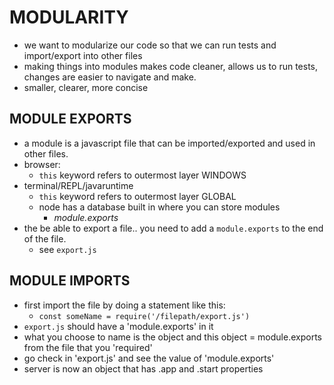 # MODULARITY
- we want to modularize our code so that we can run tests and import/export into other files
- making things into modules makes code cleaner, allows us to run tests, changes are easier to navigate and make.
- smaller, clearer, more concise

## MODULE EXPORTS
- a module is a javascript file that can be imported/exported and used in other files.
- browser:
  - `this` keyword refers to outermost layer WINDOWS
- terminal/REPL/javaruntime
  - `this` keyword refers to outermost layer GLOBAL
  - node has a database built in where you can store modules
    - *module.exports*
- the be able to export a file.. you need to add a `module.exports` to the end of the file.
  - see `export.js`

## MODULE IMPORTS
- first import the file by doing a statement like this:
  - `const someName = require('/filepath/export.js')`
- `export.js` should have a 'module.exports' in it
- what you choose to name is the object and this object = module.exports from the file that you 'required'
- go check in 'export.js' and see the value of 'module.exports'
- server is now an object that has .app and .start properties